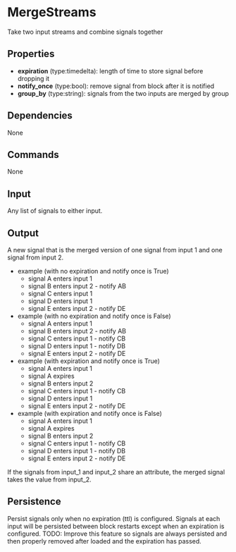 MergeStreams
============

Take two input streams and combine signals together

Properties
----------
- **expiration** (type:timedelta): length of time to store signal before dropping it
- **notify_once** (type:bool): remove signal from block after it is notified
- **group_by** (type:string): signals from the two inputs are merged by group

Dependencies
------------
None

Commands
--------
None

Input
-----
Any list of signals to either input.

Output
------
A new signal that is the merged version of one signal from input 1 and one signal from input 2.

- example (with no expiration and notify once is True)
  - signal A enters input 1
  - signal B enters input 2 - notify AB
  - signal C enters input 1
  - signal D enters input 1
  - signal E enters input 2 - notify DE
- example (with no expiration and notify once is False)
  - signal A enters input 1
  - signal B enters input 2 - notify AB
  - signal C enters input 1 - notify CB
  - signal D enters input 1 - notify DB
  - signal E enters input 2 - notify DE
- example (with expiration and notify once is True)
  - signal A enters input 1
  - signal A expires
  - signal B enters input 2
  - signal C enters input 1 - notify CB
  - signal D enters input 1
  - signal E enters input 2 - notify DE
- example (with expiration and notify once is False)
  - signal A enters input 1
  - signal A expires
  - signal B enters input 2
  - signal C enters input 1 - notify CB
  - signal D enters input 1 - notify DB
  - signal E enters input 2 - notify DE

If the signals from input_1 and input_2 share an attribute, the merged signal takes the value from input_2.

Persistence
-----------
Persist signals only when no expiration (ttl) is configured.
Signals at each input will be persisted between block restarts except when an expiration is configured. TODO: Improve this feature so signals are always persisted and then properly removed after loaded and the expiration has passed.
